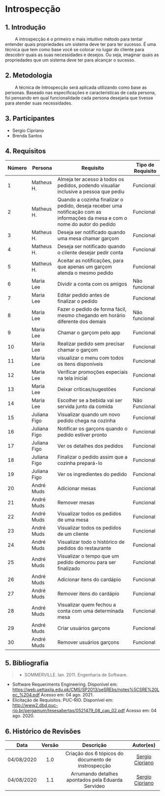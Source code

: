 # Introspecção

## 1. Introdução

&emsp;&emsp; A introspecção é o primeiro e mais intuitivo método para tentar
entender quais propriedades um sistema deve ter para ter sucesso. É uma técnica
que tem como base você se colocar no lugar do cliente para descobrir quais as
suas necessidades e desejos. Ou seja, imaginar quais as propriedades que um
sistema deve ter para alcançar o sucesso.

## 2. Metodologia

&emsp;&emsp; A técnica de Introspecção será aplicada utilizando como base as personas.
Baseado nas especificações e características de cada persona, foi pensando em qual
funcionalidade cada persona desejaria que tivesse para atender suas necessidades.

## 3. Participantes

- Sergio Cipriano
- Brenda Santos

## 4. Requisitos

|Número| Persona | Requisito | Tipo de Requisito |
|--|--|--|--|
| 1  | Matheus H.   | Almeja ter acesso à todos os pedidos, podendo visualiar inclusive a pessoa que pediu                                           | Funcional     |
| 2  | Matheus H.   | Quando a cozinha finalizar o pedido, deseja receber uma notificação com as informações da mesa e com o nome do autor do pedido | Funcional     |
| 3  | Matheus H.   | Deseja ser notificado quando uma mesa chamar garçom                                                                            | Funcional     |
| 4  | Matheus H.   | Deseja ser notificado quando o cliente desejar pedir conta                                                                     | Funcional     |
| 5  | Matheus H.   | Aceitar as notificações, para que apenas um garçom atenda o mesmo pedido                                                       | Funcional     |
| 6  | Maria Lee    | Dividir a conta com os amigos                                                                                                  | Não funcional |
| 7  | Maria Lee    | Editar pedido antes de finalizar o pedido                                                                                      | Funcional     |
| 8  | Maria Lee    | Fazer o pedido de forma fácil, mesmo chegando em horário diferente dos demais                                                  | Não funcional |
| 9  | Maria Lee    | Chamar o garçom pelo app                                                                                                       | Funcional     | 
| 10 | Maria Lee    | Realizar pedido sem precisar chamar o garçom                                                                                   | Funcional     | 
| 11 | Maria Lee    | visualizar o menu com todos os itens disponíveis                                                                               | Funcional     | 
| 12 | Maria Lee    | Verificar promoções especiais na tela inicial                                                                                  | Funcional     |
| 13 | Maria Lee    | Deixar críticas/sugestões                                                                                                      | Funcional     |
| 14 | Maria Lee    | Escolher se a bebida vai ser servida junto da comida                                                                           | Não Funcional |
| 15 | Juliana Figo | Visualizar quando um novo pedido chega na cozinha                                                                              | Funcional     |
| 16 | Juliana Figo | Notificar os garçons quando o pedido estiver pronto                                                                            | Funcional     |
| 17 | Juliana Figo | Ver os detalhes dos pedidos                                                                                                    | Funcional     |
| 18 | Juliana Figo | Finalizar o pedido assim que a cozinha prepará-lo                                                                              | Funcional     |
| 19 | Juliana Figo | Ver os ingredientes do pedido                                                                                                  | Funcional     |
| 20 | André Muds   | Adicionar mesas                                                                                                                | Funcional     |
| 21 | André Muds   | Remover mesas                                                                                                                  | Funcional     |
| 22 | André Muds   | Visualizar todos os pedidos de uma mesa                                                                                        | Funcional     |
| 23 | André Muds   | Visualizar todos os pedidos de um cliente                                                                                      | Funcional     |
| 24 | André Muds   | Visualizar todo o histórico de pedidos do restaurante                                                                          | Funcional     |
| 25 | André Muds   | Visualizar o tempo que um pedido demorou para ser finalizado                                                                   | Funcional     |
| 26 | André Muds   | Adicionar itens do cardápio                                                                                                    | Funcional     |
| 27 | André Muds   | Remover itens do cardápio                                                                                                      | Funcional     |
| 28 | André Muds   | Visualizar quem fechou a conta com uma determinada mesa                                                                        | Funcional     |
| 29 | André Muds   | Criar usuários garçons                                                                                                         | Funcional     |
| 30 | André Muds   | Remover usuários garçons                                                                                                       | Funcional     |

## 5. Bibliografia

> - SOMMERVILLE. Ian. 2011. Engenharia de Software.
  - Software Requeriments Engineering. Disponível em: https://web.uettaxila.edu.pk/CMS/SP2013/seSREbs/notes%5CSRE%20Lec_%204.pdf Acesso em: 04 ago. 2021.
  - Elicitação de Requisitos. PUC-RIO. Disponível em: http://www2.dbd.puc-rio.br/pergamum/tesesabertas/0521479_08_cap_02.pdf Acesso em: 04 ago. 2020.

## 6. Histórico de Revisões

|    Data    | Versão |                       Descrição                     |                    Autor(es)                     |
| :--------: | :----: | :-------------------------------------------------: | :----------------------------------------------: |
| 04/08/2020 |  1.0   | Criação dos 6 tópicos do documento de instrospecção | [Sergio Cipriano](https://github.com/sergiosacj) |
| 04/08/2020 |  1.1   | Arrumando detalhes apontados pela Eduarda Servideo  | [Sergio Cipriano](https://github.com/sergiosacj) |

